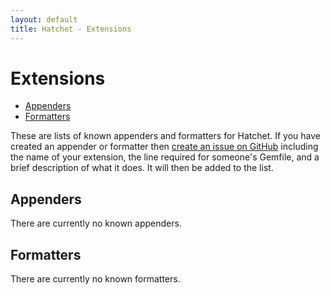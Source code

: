 ```yaml
---
layout: default
title: Hatchet - Extensions
---
```


# Extensions

 * [Appenders](#appenders)
 * [Formatters](#formatters)

These are lists of known appenders and formatters for Hatchet. If you have
created an appender or formatter then [create an issue on GitHub](https://github.com/gshutler/hatchet/issues)
including the name of your extension, the line required for someone's Gemfile,
and a brief description of what it does. It will then be added to the list.

## Appenders

There are currently no known appenders.

## Formatters

There are currently no known formatters.


